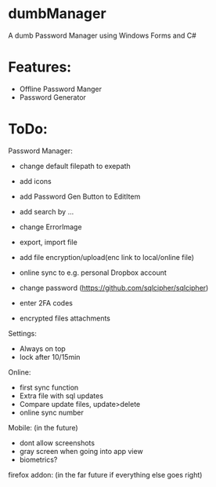 # dumbManager
A dumb Password Manager using Windows Forms and C#


# Features:
- Offline Password Manger
- Password Generator

# ToDo:
Password Manager:
- change default filepath to exepath

- add icons
- add Password Gen Button to EditItem
- add search by ...
- change ErrorImage
- export, import file
- add file encryption/upload(enc link to local/online file)
- online sync to e.g. personal Dropbox account
- change password (https://github.com/sqlcipher/sqlcipher)
- enter 2FA codes
- encrypted files attachments

Settings:
- Always on top
- lock after 10/15min


Online: 
- first sync function
- Extra file with sql updates 
- Compare update files, update>delete
 - online sync number




Mobile: (in the future)
- dont allow screenshots
- gray screen when going into app view
- biometrics?


firefox addon: (in the far future if everything else goes right)




  

